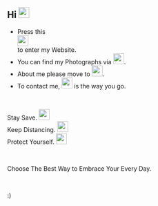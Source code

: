 ## Hi <img src="https://raw.githubusercontent.com/Hilly-Yee/Hilly-Yee/master/img/Shake-Hands-Facebook.png" width="25" height="25">


- Press this [<div style="line-height:20px"><img src="https://raw.githubusercontent.com/Hilly-Yee/Hilly-Yee/master/img/Earth-Globe-Vectors%20Market.svg" width="25" height="25"></div>](https://www.hiio.me) to enter my Website.
- You can find my Photographs via [<img src="https://raw.githubusercontent.com/Hilly-Yee/Hilly-Yee/master/img/Photos-DinosoftLabs.svg" width="25" height="25">](https://photo.hiio.me).
- About me please move to [<img src="https://raw.githubusercontent.com/Hilly-Yee/Hilly-Yee/master/img/About-bqlqn.svg" width="25" height="25">](https://about.hiio.me).
- To contact me, [<img src="https://raw.githubusercontent.com/Hilly-Yee/Hilly-Yee/master/img/Mail-Pixel%20perfect.svg" width="25" height="25">](mailto:hi@hiio.me) is the way you go.</p>

</br>

Stay Save. <img src="https://raw.githubusercontent.com/Hilly-Yee/Hilly-Yee/master/img/Gloves-Freepik.svg" width="25" height="25">
</br>
Keep Distancing. <img src="https://raw.githubusercontent.com/Hilly-Yee/Hilly-Yee/master/img/Social-Distancing-catkuro.svg" width="25" height="25">
</br>
Protect Yourself. <img src="https://raw.githubusercontent.com/Hilly-Yee/Hilly-Yee/master/img/Mask-monkik.svg" width="25" height="25">

</br>

Choose The Best Way to Embrace Your Every Day.

</br>

:)